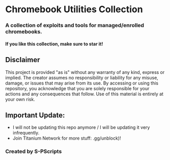 # Chromebook Utilities Collection
### A collection of exploits and tools for managed/enrolled chromebooks.

#### If you like this collection, make sure to star it!

## Disclaimer
This project is provided "as is" without any warranty of any kind, express or implied. The creator assumes no responsibility or liability for any misuse, damage, or issues that may arise from its use. 
By accessing or using this repository, you acknowledge that you are solely responsible for your actions and any consequences that follow. Use of this material is entirely at your own risk.

## Important Update:
- I will not be updating this repo anymore / I will be updating it very infrequently.
- Join Titanium Network for more stuff: .gg/unblock)!

### Created by S-PScripts
